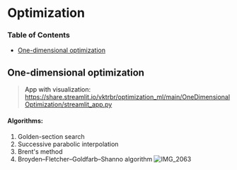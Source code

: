 # Optimization 

### Table of Contents  
- [One-dimensional optimization](#one-dimensional-optimization)
<a name="one-dimensional-optimization"/>

## One-dimensional optimization
> App with visualization:
> https://share.streamlit.io/vktrbr/optimization_ml/main/OneDimensionalOptimization/streamlit_app.py
#### Algorithms:
1. Golden-section search 
2. Successive parabolic interpolation
3. Brent's method
4. Broyden–Fletcher–Goldfarb–Shanno algorithm
![IMG_2063](https://user-images.githubusercontent.com/52676181/159060153-3ed6dfae-2a8c-4c78-bc99-05ca9cad8e67.PNG)
